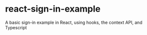 # react-sign-in-example
A basic sign-in example in React, using hooks, the context API, and Typescript
